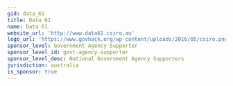 ```yaml
---
gid: data_61
title: Data 61
name: Data 61
website_url: 'http://www.data61.csiro.au'
logo_url: 'https://www.govhack.org/wp-content/uploads/2016/05/csiro.png'
sponsor_level: Government Agency Supporter
sponsor_level_id: govt-agency-supporter
sponsor_level_desc: National Government Agency Supporters
jurisdiction: australia
is_sponsor: true
---
```

